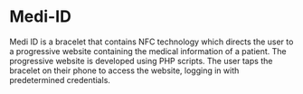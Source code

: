 # Medi-ID
Medi ID is a bracelet that contains NFC technology which directs the user to a progressive website containing the medical information of a patient. The progressive website is developed using PHP scripts. The user taps the bracelet on their phone to access the website, logging in with predetermined credentials.
